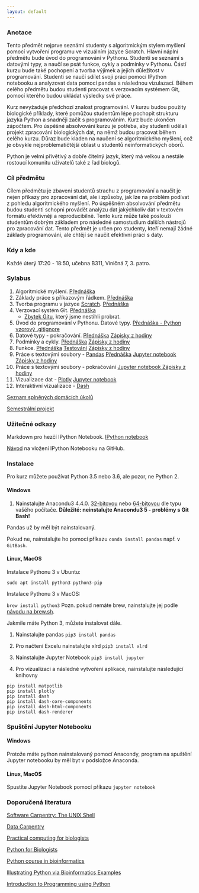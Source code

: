 ```yaml
---
layout: default
---
```

### Anotace

Tento předmět nejprve seznámí studenty s algoritmickým stylem myšlení pomocí vytvoření programu ve vizuálním jazyce Scratch. Hlavní náplní předmětu bude úvod do programování v Pythonu. Studenti se seznámí s datovými typy, a naučí se psát funkce, cykly a podmínky v Pythonu. Částí kurzu bude také pochopení a tvorba výjimek a jejích důležitost v programování. Studenti se naučí sdílet svoji práci pomocí IPython notebooku a analyzovat data pomocí pandas s následnou vizulazací. Během celého předmětu budou studenti pracovat s verzovacím systémem Git, pomocí kterého budou ukládat výsledky své práce.

Kurz nevyžaduje předchozí znalost programování. V kurzu budou použity biologické příklady, které pomůžou studentům lépe pochopit strukturu jazyka Python a snadněji začít s programováním. Kurz bude ukončen zápočtem. Pro úspěšné absolvování kurzu je potřeba, aby studenti udělali projekt zpracování biologických dat, na němž budou pracovat během celého kurzu. Důraz bude kladen na naučení se algoritmického myšlení, což je obvykle nejproblematičtější oblast u studentů neinformatických oborů. 

Python je velmi přivětivý a dobře čitelný jazyk, který má velkou a nestále rostoucí komunitu uživatelů také z řad biologů.

### Cíl předmětu

Cílem předmětu je zbavení studentů strachu z programování a naučit je nejen příkazy pro zpracování dat, ale i způsoby, jak lze na problém podívat z pohledu algoritmického myšlení. Po úspěšném absolvování předmětu budou studenti schopni provádět analýzu dat jakýchkoliv dat v textovém formátu efektivněji a reproducibilně. Tento kurz může také poslouží studentům dobrým základem pro následné samostudium dalších nástrojů pro zpracování dat. Tento předmět je určen pro studenty, kteří nemají žádné základy programování, ale chtějí se naučit efektivní práci s daty.

### Kdy a kde

Každé úterý 17:20 - 18:50, učebna B311, Viničná 7, 3. patro.


### Sylabus
1. Algoritmické myšlení. <a href="https://docs.google.com/presentation/d/1g6h96oaRYAz2dwzjZ3-5WpYRRNZJM5jb77kmUXGKpfI/edit?usp=sharing" class="presentation">Přednáška</a>
1. Základy práce s příkazovým řádkem. <a href="https://docs.google.com/presentation/d/1e9TOV2jNVBGy46PbICdMy1zaBFO_t7EioO-_5hMPsIA/edit?usp=sharing" class="presentation">Přednáška</a>
1. Tvorba programu v jazyce [Scratch](https://scratch.mit.edu/). <a href="https://docs.google.com/presentation/d/1TgJmOyh2PVyplmLBBqDdtGdVHIAVERW0Fc4NCS0DXHU/edit?usp=sharing" class="presentation">Přednáška</a>
1. Verzovací systém Git. <a href="https://docs.google.com/presentation/d/1K1UCmaqndPBE1JLNYhMXLCSrQ6BlvZXPRXOhnnaXJiA/edit?usp=sharing" class="presentation">Přednáška</a>
    - <a class="presentation" href="https://docs.google.com/presentation/d/1PsztDU7QlSv7GuEo5TPdeErJj_hfsT1ePuRZEdxa-LU/edit?usp=sharing">Zbytek Gitu</a>, který jsme nestihli probrat.
1. Úvod do programování v Pythonu. Datové typy. <a href="https://docs.google.com/presentation/d/1tpIs8oe69o9CD0boQ27DTI9hs5dP97WblaL8hMqU2TA/edit?usp=sharing" class="presentation">Přednáška - Python</a> [vzorový .gitignore](https://github.com/intro-python-biol-2017/test/blob/master/.gitignore)
1. Datové typy - pokračování. <a href="https://docs.google.com/presentation/d/19z_lumljf-jEV_J28HIIX-54GGRmgTVOc4BaFsLnfUQ/edit?usp=sharing" class="presentation">Přednáška</a> [Zápisky z hodiny](https://github.com/intro-python-biol-2017/zapisky_z_hodiny/blob/master/6_lekce.ipynb)
1. Podmínky a cykly. <a href="https://docs.google.com/presentation/d/1iXGfSBqcLprFEASSLCtot-rMSmzqAUEOmSONV36xM9w/edit?usp=sharing" class="presentation">Přednáška</a> [Zápisky z hodiny](https://github.com/intro-python-biol-2017/zapisky_z_hodiny/blob/master/7_lekce.ipynb)
1. Funkce. <a href="https://docs.google.com/presentation/d/1wrh4dG55dUbGYueNNFPaLeYUMeBlzh7Nq_Ol6kO0jYo/edit?usp=sharing" class="presentation">Přednáška</a> [Testování](https://github.com/intro-python-biol-2017/zapisky_z_hodiny/blob/master/testovani.ipynb) [Zápisky z hodiny](https://github.com/intro-python-biol-2017/zapisky_z_hodiny/blob/master/8_lekce.ipynb)
1. Práce s textovými soubory - [Pandas](http://pandas.pydata.org/) <a href="https://docs.google.com/presentation/d/1ihF5Nzed4Bjuw4dVcoe8FqySp3jfNhtWjNGbezbEjWU/edit?usp=sharing" class="presentation">Přednáška</a> <a href="https://github.com/intro-python-biol-2017/zapisky_z_hodiny/blob/master/9_Python_pandas.ipynb" class="jupyter"> Jupyter notebook </a> [Zápisky z hodiny](https://github.com/intro-python-biol-2017/zapisky_z_hodiny/blob/master/python_zapisky_9.ipynb)
1. Práce s textovými soubory - pokračování <a href="https://github.com/intro-python-biol-2017/zapisky_z_hodiny/blob/master/10_Python_pandas_pokracovani.ipynb" class="jupyter"> Jupyter notebook </a>[Zápisky z hodiny](https://github.com/intro-python-biol-2017/zapisky_z_hodiny/blob/master/python_zapisky_10.ipynb)
1. Vizualizace dat - [Plotly](https://plot.ly/python/user-guide/) <a href="https://github.com/intro-python-biol-2017/zapisky_z_hodiny/blob/master/11_Python_plotly.ipynb" class="jupyter"> Jupyter notebook </a>
1. Interaktivní vizualizace - [Dash](https://plot.ly/dash/)

[Seznam splněných domácích úkolů](https://docs.google.com/spreadsheets/d/1VbooFGuj2_wCxS7EbUE3lnpNgIiTvneexpI2EKxN7hA/edit?usp=sharing)


[Semestrální projekt](https://github.com/intro-python-biol-2017/projekty-studentu/blob/master/semestralni_projekt.md)

### Užitečné odkazy

Markdown pro hezčí IPython Notebook. <a href="https://github.com/anastazie/python_biol_2016/blob/master/Python_markdown.ipynb" class="jupyter"> IPython notebook </a>

[Návod](https://docs.google.com/document/d/1fgUFZ8hWeT7fUlPuZywD2y6zjIXFiAc0hyWk91Aoj9I/edit?usp=sharing) na vložení IPython Notebooku na GitHub.

### Instalace

Pro kurz můžete používat Python 3.5 nebo 3.6, ale pozor, ne Python 2.

#### Windows

1. Nainstalujte Anacondu3 4.4.0. [32-bitovou](https://repo.continuum.io/archive/Anaconda3-4.4.0-Windows-x86.exe) nebo [64-bitovou](https://repo.continuum.io/archive/Anaconda3-4.4.0-Windows-x86_64.exe) dle typu vašého počítače. **Důležité: neinstalujte Anacondu3 5 - problémy s Git Bash!** 

Pandas už by měl být nainstalovaný. 

Pokud ne, nainstalujte ho pomocí příkazu `conda install pandas` např. v `GitBash`.


#### Linux, MacOS

Instalace Pythonu 3 v Ubuntu:

`sudo apt install python3 python3-pip`

Instalace Pythonu 3 v MacOS:

`brew install python3`
Pozn. pokud nemáte brew, nainstalujte jej podle [návodu na brew.sh](https://brew.sh).

Jakmile máte Python 3, můžete instalovat dále.

1. Nainstalujte pandas
`pip3 install pandas`

2. Pro načtení Excelu nainstalujte xlrd
`pip3 install xlrd`

3. Nainstalujte Jupyter Notebook
`pip3 install jupyter`

4. Pro vizualizaci a následné vytvoření aplikace, nainstalujte následující knihovny
```
pip install matpotlib
pip install plotly
pip install dash
pip install dash-core-components
pip install dash-html-components
pip install dash-renderer
```

### Spuštění Jupyter Notebooku

#### Windows

Protože máte python nainstalovaný pomocí Anacondy, program na spuštění Jupyter notebooku by měl byt v podsložce Anaconda.

#### Linux, MacOS

Spustíte Jupyter Notebook pomocí příkazu `jupyter notebook`

### Doporučená literatura

[Software Carpentry: The UNIX Shell](http://swcarpentry.github.io/shell-novice/)

[Data Carpentry](http://www.datacarpentry.org/lessons/)

[Practical computing for biologists](http://practicalcomputing.org/)

[Python for Biologists](http://pythonforbiologists.com)

[Python course in bioinformatics](http://users.ugent.be/~vstorme/files/PYTHON/PythonBioinformatics.pdf)

[Illustrating Python via Bioinformatics Examples](http://hplgit.github.io/bioinf-py/doc/pub/html/main_bioinf.html#)

[Introduction to Programming using Python](https://drive.google.com/file/d/0B99fAy7pKkctWm9obFk2WDc2NVU/view?usp=sharing)

[comment]: # (<a href="https://docs.google.com/presentation/d/1tFO22uSMCtcFkznsGPmpgUkQLuqHy6r90q_xSM0KNBs/edit?usp=sharing" class="presentation">Přednáška</a>)


[comment]: # (<a href="https://github.com/anastazie/python_biol_2016/blob/master/10_Python_Pandas.ipynb" class="jupyter"> IPython notebook </a>)
